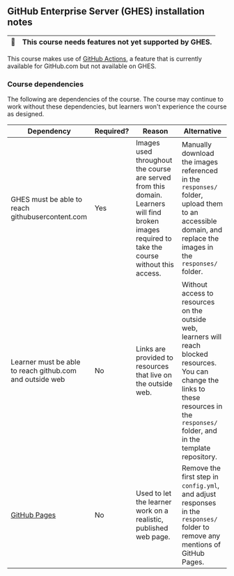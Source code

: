 ## GitHub Enterprise Server (GHES) installation notes

🚫 | This course needs features not yet supported by GHES.
--- | ---

This course makes use of [GitHub Actions](https://github.com/features/actions), a feature that is currently available for GitHub.com but not available on GHES.

### Course dependencies

The following are dependencies of the course. The course may continue to work without these dependencies, but learners won't experience the course as designed.

| Dependency                                                                                                                      | Required? | Reason                                                                                                                                           | Alternative                                                                                                                                                                                    |
|---------------------------------------------------------------------------------------------------------------------------------|-----------|--------------------------------------------------------------------------------------------------------------------------------------------------|------------------------------------------------------------------------------------------------------------------------------------------------------------------------------------------------|
| GHES must be able to reach githubusercontent.com                                                                                | Yes       | Images used throughout the course are served from this domain. Learners will find broken images required to take the course without this access. | Manually download the images referenced in the `responses/` folder, upload them to an accessible domain, and replace the images in the `responses/` folder.                                    |
| Learner must be able to reach github.com and outside web                                                                        | No        | Links are provided to resources that live on the outside web.                                                                                    | Without access to resources on the outside web, learners will reach blocked resources. You can change the links to these resources in the `responses/` folder, and in the template repository. |
| [GitHub Pages](https://help.github.com/en/enterprise/admin/installation/configuring-github-pages-on-your-appliance)             | No        | Used to let the learner work on a realistic, published web page.                                                                                 | Remove the first step in `config.yml`, and adjust responses in the `responses/` folder to remove any mentions of GitHub Pages. |

